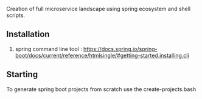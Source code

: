 Creation of full microservice landscape using spring ecosystem and shell scripts.

Installation  
------------   
1. spring command line tool : https://docs.spring.io/spring-boot/docs/current/reference/htmlsingle/#getting-started.installing.cli  


Starting  
--------  
To generate spring boot projects from scratch use the create-projects.bash  

